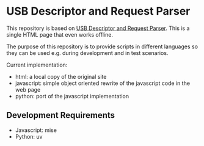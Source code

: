# USB Descriptor and Request Parser

This repository is based on [USB Descriptor and Request Parser](https://eleccelerator.com/usbdescreqparser/).
This is a single HTML page that even works offline.

The purpose of this repository is to provide scripts in different languages so they can be used e.g. during development and in test scenarios.

Current implementation:

- html: a local copy of the original site
- javascript: simple object oriented rewrite of the javascript code in the web page
- python: port of the javascript implementation

## Development Requirements

- Javascript: mise
- Python: uv
